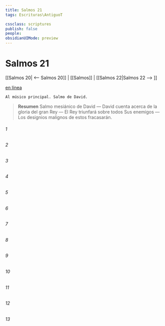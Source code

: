 ```yaml
---
title: Salmos 21
tags: Escrituras\AntiguoT

cssclass: scriptures
publish: false
people:
obsidianUIMode: preview
---
```


# Salmos 21
[[Salmos 20| <-- Salmos 20]] | [[Salmos]] | [[Salmos 22|Salmos 22 --> ]]

[en línea](https://churchofjesuschrist.org/study/scriptures/ot/ps/21?lang=spa)

```
Al músico principal. Salmo de David.
```

> __Resumen__
Salmo mesiánico de David — David cuenta acerca de la gloria del gran Rey — El Rey triunfará sobre todos Sus enemigos — Los designios malignos de estos fracasarán.

###### 1 


###### 2 


###### 3 


###### 4 


###### 5 


###### 6 


###### 7 


###### 8 


###### 9 


###### 10 


###### 11 


###### 12 


###### 13 


